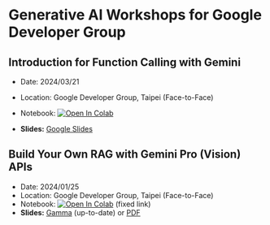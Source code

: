 # Generative AI Workshops for Google Developer Group


## Introduction for Function Calling with Gemini
- Date: 2024/03/21
- Location: Google Developer Group, Taipei (Face-to-Face)
- Notebook: <a target="_blank" href="https://colab.research.google.com/github/jimmyliao/genai-gdg/blob/gdg-202403/rag-intro/gemini-lmm.ipynb"><img src="https://colab.research.google.com/assets/colab-badge.svg" alt="Open In Colab"/></a>

- **Slides:** <a href="https://docs.google.com/presentation/d/1O4CzfzSwlBPCEITtW8UdE-9cgbZ0pk8V7yxmHRYpadw/edit?usp=sharing" target="_blank">Google Slides</a>


## Build Your Own RAG with Gemini Pro (Vision) APIs
- Date: 2024/01/25
- Location: Google Developer Group, Taipei (Face-to-Face)
- Notebook: <a target="_blank" href="https://colab.research.google.com/github/jimmyliao/genai-gdg/blob/gdg-202403/rag-intro/gemini-lmm.ipynb"><img src="https://colab.research.google.com/assets/colab-badge.svg" alt="Open In Colab"/></a> (fixed link)
- **Slides:** [Gamma](https://gamma.app/public/GeminiWorkshop-RAG-g0zr4kokl6uragh) (up-to-date) or [PDF](https://github.com/jimmyliao/genai-gdg/blob/main/slides/GeminiWorkshop-GDG-TPE-20240125.pdf)
